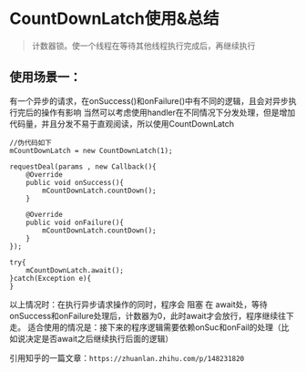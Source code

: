 # CountDownLatch使用&总结

> 计数器锁。使一个线程在等待其他线程执行完成后，再继续执行

## 使用场景一：
有一个异步的请求，在onSuccess()和onFailure()中有不同的逻辑，且会对异步执行完后的操作有影响
当然可以考虑使用handler在不同情况下分发处理，但是增加代码量，并且分发不易于直观阅读，所以使用CountDownLatch

```
//伪代码如下
mCountDownLatch = new CountDownLatch(1);

requestDeal(params , new Callback(){
	@Override
	public void onSuccess(){
		mCountDownLatch.countDown();
	}
	
	@Override
	public void onFailure(){
		mCountDownLatch.countDown();
	}
});

try{
	mCountDownLatch.await();
}catch(Exception e){
}

```

以上情况时：在执行异步请求操作的同时，程序会 阻塞 在 await处，等待onSuccess和onFailure处理后，计数器为0，此时await才会放行，程序继续往下走。
适合使用的情况是：接下来的程序逻辑需要依赖onSuc和onFail的处理（比如说决定是否await之后继续执行后面的逻辑）

引用知乎的一篇文章：`https://zhuanlan.zhihu.com/p/148231820`